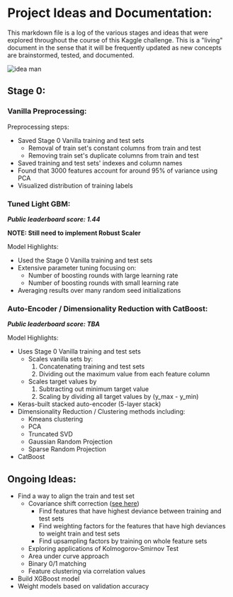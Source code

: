 # Project Ideas and Documentation:
This markdown file is a log of the various stages and ideas that were explored throughout the course of this Kaggle challenge. This is a "living" document in the sense that it will be frequently updated as new concepts are brainstormed, tested, and documented.

![idea man](https://github.com/gestalt-howard/santander-value-prediction/blob/master/images/ideas.png)

## Stage 0:
### Vanilla Preprocessing:
Preprocessing steps:
* Saved Stage 0 Vanilla training and test sets
  * Removal of train set's constant columns from train and test
  * Removing train set's duplicate columns from train and test
* Saved training and test sets' indexes and column names
* Found that 3000 features account for around 95% of variance using PCA
* Visualized distribution of training labels

### Tuned Light GBM:
***Public leaderboard score: 1.44***

**NOTE: Still need to implement Robust Scaler**

Model Highlights:
* Used the Stage 0 Vanilla training and test sets
* Extensive parameter tuning focusing on:
  * Number of boosting rounds with large learning rate
  * Number of boosting rounds with small learning rate
* Averaging results over many random seed initializations

### Auto-Encoder / Dimensionality Reduction with CatBoost:
***Public leaderboard score: TBA***

Model Highlights:
* Uses Stage 0 Vanilla training and test sets
  * Scales vanilla sets by:
    1. Concatenating training and test sets
    2. Dividing out the maximum value from each feature column
  * Scales target values by
    1. Subtracting out minimum target value
    2. Scaling by dividing all target values by (y_max - y_min)
* Keras-built stacked auto-encoder (5-layer stack)
* Dimensionality Reduction / Clustering methods including:
  * Kmeans clustering
  * PCA
  * Truncated SVD
  * Gaussian Random Projection
  * Sparse Random Projection
* CatBoost

## Ongoing Ideas:
* Find a way to align the train and test set
  * Covariance shift correction ([see here](http://blog.smola.org/post/4110255196/real-simple-covariate-shift-correction))
    * Find features that have highest deviance between training and test sets
    * Find weighting factors for the features that have high deviances to weight train and test sets
    * Find upsampling factors by training on whole feature sets
  * Exploring applications of Kolmogorov-Smirnov Test
  * Area under curve approach
  * Binary 0/1 matching
  * Feature clustering via correlation values
* Build XGBoost model
* Weight models based on validation accuracy
